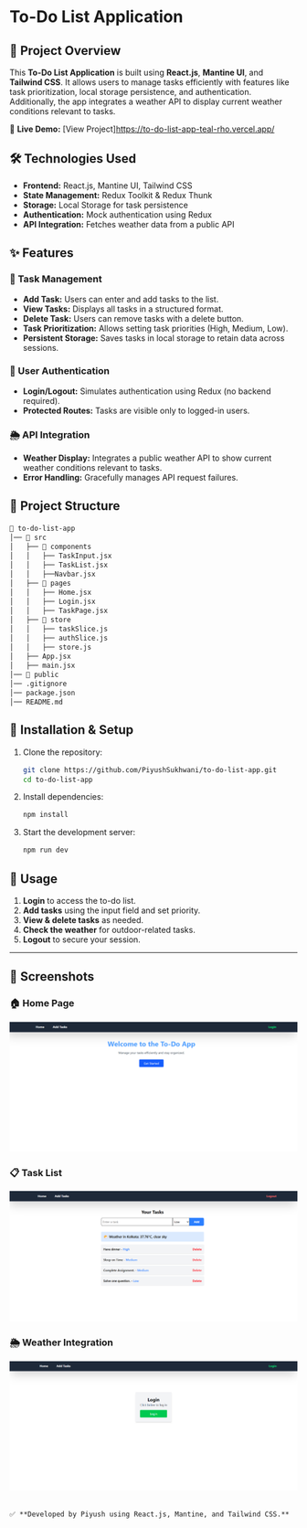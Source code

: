 # To-Do List Application

## 🚀 Project Overview

This **To-Do List Application** is built using **React.js**, **Mantine UI**, and **Tailwind CSS**. It allows users to manage tasks efficiently with features like task prioritization, local storage persistence, and authentication. Additionally, the app integrates a weather API to display current weather conditions relevant to tasks.

🔗 **Live Demo:** [View Project]https://to-do-list-app-teal-rho.vercel.app/

## 🛠️ Technologies Used

- **Frontend:** React.js, Mantine UI, Tailwind CSS
- **State Management:** Redux Toolkit & Redux Thunk
- **Storage:** Local Storage for task persistence
- **Authentication:** Mock authentication using Redux
- **API Integration:** Fetches weather data from a public API

## ✨ Features

### 📝 Task Management

- **Add Task:** Users can enter and add tasks to the list.
- **View Tasks:** Displays all tasks in a structured format.
- **Delete Task:** Users can remove tasks with a delete button.
- **Task Prioritization:** Allows setting task priorities (High, Medium, Low).
- **Persistent Storage:** Saves tasks in local storage to retain data across sessions.

### 🔐 User Authentication

- **Login/Logout:** Simulates authentication using Redux (no backend required).
- **Protected Routes:** Tasks are visible only to logged-in users.

### 🌦️ API Integration

- **Weather Display:** Integrates a public weather API to show current weather conditions relevant to tasks.
- **Error Handling:** Gracefully manages API request failures.

## 📂 Project Structure

```
📁 to-do-list-app
│── 📂 src
│   ├── 📂 components
│   │   ├── TaskInput.jsx
│   │   ├── TaskList.jsx
│   │   ├──Navbar.jsx
│   ├── 📂 pages
│   │   ├── Home.jsx
│   │   ├── Login.jsx
│   │   ├── TaskPage.jsx
│   ├── 📂 store
│   │   ├── taskSlice.js
│   │   ├── authSlice.js
│   │   ├── store.js
│   ├── App.jsx
│   ├── main.jsx
│── 📂 public
│── .gitignore
│── package.json
│── README.md
```

## 📌 Installation & Setup

1. Clone the repository:
   ```sh
   git clone https://github.com/PiyushSukhwani/to-do-list-app.git
   cd to-do-list-app
   ```
2. Install dependencies:
   ```sh
   npm install
   ```
3. Start the development server:
   ```sh
   npm run dev
   ```

## 🔧 Usage

1. **Login** to access the to-do list.
2. **Add tasks** using the input field and set priority.
3. **View & delete tasks** as needed.
4. **Check the weather** for outdoor-related tasks.
5. **Logout** to secure your session.

---

## 📸 Screenshots

### 🏠 Home Page
![Home Page](public/screenshots/home.png)

### 📋 Task List
![Task List](public/screenshots/task-list.png)

### 🌦️ Weather Integration
![Weather](public/screenshots/login.png)

```

✅ **Developed by Piyush using React.js, Mantine, and Tailwind CSS.**

